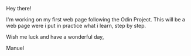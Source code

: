 Hey there!

I'm working on my first web page following the Odin Project.
This will be a web page were i put in practice what i learn, step by step.

Wish me luck and have a wonderful day,

Manuel
